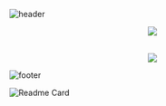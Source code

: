 
![header](https://capsule-render.vercel.app/api?type=waving&color=1f2b6c&height=200&text=LEEJUNGEUN&fontColor=fff&animation=fadeIn)

<p align="center">
  
  <img src="https://github-readme-stats.vercel.app/api?username=middleun&repo=github-readme-stats&theme=midnight-purple&show_icons=true&hide=issues,contribs">
</p>  

<p align="center">

<br>
  <img src="https://github-readme-stats.vercel.app/api/top-langs/?username=middleun&layout=compact&theme=midnight-purple">
</p>  

![footer](https://capsule-render.vercel.app/api?section=footer&type=waving&color=gradient&color=1f2b6c&height=200)

![Readme Card](https://github-readme-stats.vercel.app/api/pin/?username=middleun)

